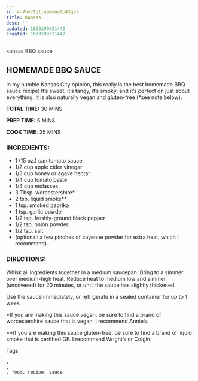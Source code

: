```yaml
---
id: 4n7hv7tgtlna8mngtp43qbl
title: Kansas
desc: ''
updated: 1633199321442
created: 1633199321442
---
```


kansas BBQ sauce
## HOMEMADE BBQ SAUCE

In my humble Kansas City opinion, this really is the best homemade BBQ sauce recipe! It’s sweet, it’s tangy, it’s smoky, and it’s perfect on just about everything. It is also naturally vegan and gluten-free (*see note below).

**TOTAL TIME:** 30 MINS



**PREP TIME:** 5 MINS

**COOK TIME:** 25 MINS

### INGREDIENTS:

* 1 (15 oz.) can tomato sauce
* 1/2 cup apple cider vinegar
* 1/3 cup honey or agave nectar
* 1/4 cup tomato paste
* 1/4 cup molasses
* 3 Tbsp. worcestershire*
* 2 tsp. liquid smoke**
* 1 tsp. smoked paprika
* 1 tsp. garlic powder
* 1/2 tsp. freshly-ground black pepper
* 1/2 tsp. onion powder
* 1/2 tsp. salt
* (optional: a few pinches of cayenne powder for extra heat, which I recommend)

### DIRECTIONS:

Whisk all ingredients together in a medium saucepan. Bring to a simmer over medium-high heat. Reduce heat to medium low and simmer (uncovered) for 20 minutes, or until the sauce has slightly thickened.

Use the sauce immediately, or refrigerate in a sealed container for up to 1 week.

*If you are making this sauce vegan, be sure to find a brand of worcestershire sauce that is vegan. I recommend Annie’s.

**If you are making this sauce gluten-free, be sure to find a brand of liquid smoke that is certified GF. I recommend Wright’s or Colgin.

Tags:

    ,
    ,
    , food, recipe, sauce
